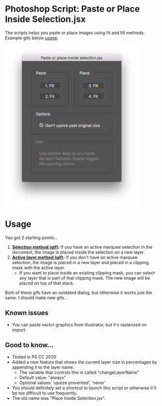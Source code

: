 # Photoshop Script: Paste or Place Inside Selection.jsx

The scripts helps you paste or place images using fit and fill methods. Example gifs below [usage](#usage).

![](readme-images/paste-or-place-inside-selection-dialog.png)

# Usage

You got 2 starting points...

1. **[Selection method (gif)](readme-images/selection-method.gif):** If you have an active marquee selection in the document, the image is placed inside the selection on a new layer.
2. **[Active layer method (gif)](readme-images/active-layer-method.gif):** If you don't have an active marquee selection, the image is placed in a new layer and placed in a clipping mask with the active layer.
    - If you want to place inside an existing clipping mask, you can select any layer that is part of that clipping mask. The new image will be placed on top of that stack.

Both of these gifs have an outdated dialog, but otherwise it works just the same. I should make new gifs...

## Known issues
- You can paste vector graphics from Illustrator, but it's rasterized on import.

## Good to know...
- Tested in PS CC 2020
- Added a new feature that shows the current layer size in percentages by appending it to the layer name.
    - The variable that controls this is called "changeLayerName"
    - Default value: "always"
    - Optional values: 'upsize prevented', 'never'
- You should definitely set a shortcut to launch this script or otherwise it'll be too difficult to use frequently.
- The old name was "Place Inside Selection.jsx".
